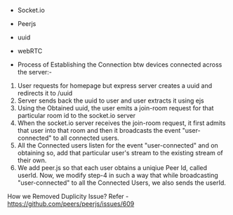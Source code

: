 - Socket.io
- Peerjs
- uuid
- webRTC

- Process of Establishing the Connection btw devices connected across the server:-

1. User requests for homepage but express server creates a uuid and redirects it to /uuid
2. Server sends back the uuid to user and user extracts it using ejs
3. Using the Obtained uuid, the user emits a join-room request for that particular room id to the socket.io server
4. When the socket.io server receives the join-room request, it first admits that user into that room and then it broadcasts the event "user-connected" to all connected users.
5. All the Connected users listen for the event "user-connected" and on obtaining so, add that particular user's stream to the existing stream of their own.
6. We add peer.js so that each user obtains a uniqiue Peer Id, called userId. Now, we modify step-4 in such a way that while broadcasting "user-connected" to all the Connected Users, we also sends the userId.

How we Removed Duplicity Issue?
Refer - https://github.com/peers/peerjs/issues/609